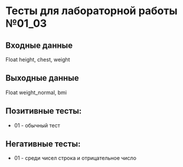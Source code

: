 # Тесты для лабораторной работы №01_03

## Входные данные

Float height, chest, weight

## Выходные данные

Float weight_normal, bmi

## Позитивные тесты:

- 01 - обычный тест

## Негативные тесты:

- 01 - среди чисел строка и отрицательное число
